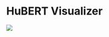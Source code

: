 # HuBERT Visualizer

<a href="https://www.youtube.com/watch?v=cUZy9Lc01GI" target="_blank"><img src="https://img.youtube.com/vi/cUZy9Lc01GI/hqdefault.jpg"></a>
